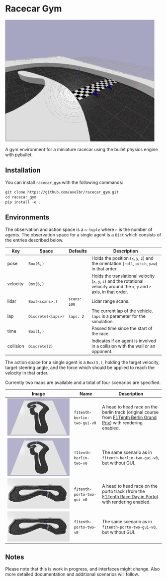 # Racecar Gym

![berlin track](docs/racecar_gym.gif)

A gym environment for a miniature racecar using the bullet physics engine with pybullet.
## Installation
You can install ``racecar_gym`` with the following commands:

```shell_script
git clone https://github.com/axelbr/racecar_gym.git
cd racecar_gym
pip install -e .
```

## Environments

The observation and action space is a `n-tuple` where `n` is the number of agents. The observation space for a single agent is a `Dict` which consists of the entries described below.

|Key|Space|Defaults|Description|
|---|---|---|---|
|pose|`Box(6,)`||Holds the position (`x`, `y`, `z`) and the orientation (`roll`, `pitch`, `yaw`) in that order.|
|velocity|`Box(6,)`||Holds the translational velocity (`x`, `y`, `z`) and the rotational velocity around the `x`, `y` and `z` axis, in that order.|
|lidar|`Box(<scans>,)`|`scans: 100`|Lidar range scans.|
|lap|`Discrete(<laps>)`|`laps: 2`|The current lap of the vehicle. `laps` is a parameter for the simulation.|
|time|`Box(1,)`||Passed time since the start of the race.|
|collision|`Discrete(2)`||Indicates if an agent is involved in a collision with the wall or an opponent.|

The action space for a single agent is a `Box(3,)`, holding the target velocity, target steering angle, and the force
which should be applied to reach the velocity in that order.

Currently two maps are available and a total of four scenarios are specified.

| Image | Name | Description |
| --- | --- | --- |
|![berlin](docs/berlin.png)|`f1tenth-berlin-two-gui-v0`|A head to head race on the berlin track (original course from [F1Tenth Berlin Grand Prix](https://www.ifac2020.org/program/competitions/f1tenth-autonomous-grand-prix/)) with rendering enabled.|
|![berlin](docs/berlin.png)|`f1tenth-berlin-two-v0`|The same scenario as in `f1tenth-berlin-two-gui-v0`, but without GUI.|
|![berlin](docs/porto.png)|`f1tenth-porto-two-gui-v0`|A head to head race on the porto track (from the [F1Tenth Race Day in Porto](https://f1tenth.org/race.html)) with rendering enabled.|
|![berlin](docs/porto.png)|`f1tenth-porto-two-v0`|The same scenario as in `f1tenth-porto-two-gui-v0`, but without GUI.|

## Notes
Please note that this is work in progress, and interfaces might change. Also more detailed documentation and additional scenarios will follow.
